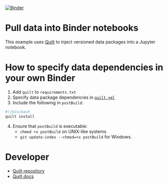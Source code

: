 [![Binder](https://mybinder.org/badge.svg)](https://mybinder.org/v2/gh/quiltdata/data2binder/master?filepath=index.ipynb)

# Pull data into Binder notebooks
This example uses [Quilt](http://quiltdata.com) to inject versioned data packages into a Jupyter notebook.

# How to specify data dependencies in your own Binder

1. Add `quilt` to `requirements.txt`
2. Specify data package dependencies in [`quilt.yml`](https://docs.quiltdata.com/cli.html)
3. Include the following in `postBuild`:
``` bash
#!/bin/bash
quilt install
```
4. Ensure that `postBuild` is executable:
    * `chmod +x postBuild` on UNIX-like systems
    * `git update-index --chmod=+x postBuild` for Windows.
    
# Developer
* [Quilt repository](https://github.com/quiltdata/quilt)
* [Quilt docs](https://docs.quiltdata.com)
